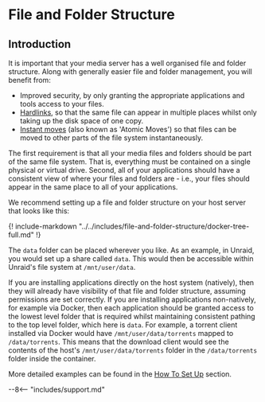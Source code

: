 # File and Folder Structure

## Introduction

It is important that your media server has a well organised file and folder structure. Along with generally easier file and folder management, you will benefit from:

- Improved security, by only granting the appropriate applications and tools access to your files.
- [Hardlinks](/File-and-Folder-Structure/Hardlinks-and-instant-moves#what-are-hardlinks), so that the same file can appear in multiple places whilst only taking up the disk space of one copy.
- [Instant moves](/File-and-Folder-Structure/Hardlinks-and-instant-moves#what-are-instant-moves-atomic-moves) (also known as 'Atomic Moves') so that files can be moved to other parts of the file system instantaneously.

The first requirement is that all your media files and folders should be part of the same file system. That is, everything must be contained on a single physical or virtual drive. Second, all of your applications should have a consistent view of where your files and folders are - i.e., your files should appear in the same place to all of your applications.

We recommend setting up a file and folder structure on your host server that looks like this:

{! include-markdown "../../includes/file-and-folder-structure/docker-tree-full.md" !}

The `data` folder can be placed wherever you like. As an example, in Unraid, you would set up a share called `data`. This would then be accessible within Unraid's file system at `/mnt/user/data`.

If you are installing applications directly on the host system (natively), then they will already have visibility of that file and folder structure, assuming permissions are set correctly. If you are installing applications non-natively, for example via Docker, then each application should be granted access to the lowest level folder that is required whilst maintaining consistent pathing to the top level folder, which here is `data`. For example, a torrent client installed via Docker would have `/mnt/user/data/torrents` mapped to `/data/torrents`. This means that the download client would see the contents of the host's `/mnt/user/data/torrents` folder in the `/data/torrents` folder inside the container.

More detailed examples can be found in the [How To Set Up](/File-and-Folder-Structure/How-to-set-up/) section.

--8<-- "includes/support.md"
